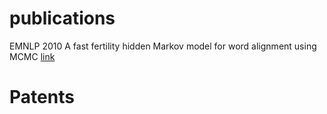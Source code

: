 # publications
EMNLP 2010
A fast fertility hidden Markov model for word alignment using MCMC [link](https://dl.acm.org/citation.cfm?id=1870716)



# Patents
